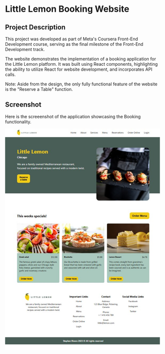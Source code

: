 # Little Lemon Booking Website

## Project Description
This project was developed as part of Meta's Coursera Front-End Development course, serving as the final milestone of the Front-End Development track.

The website demonstrates the implementation of a booking application for the Little Lemon platform. It was built using React components, highlighting the ability to utilize React for website development, and incorporates API calls.

Note: Aside from the design, the only fully functional feature of the website is the "Reserve a Table" function.

## Screenshot
Here is the screeenshot of the application showcasing the Booking functionality.

![little lemon website table booking](/src/images/github-cover.jpg)


